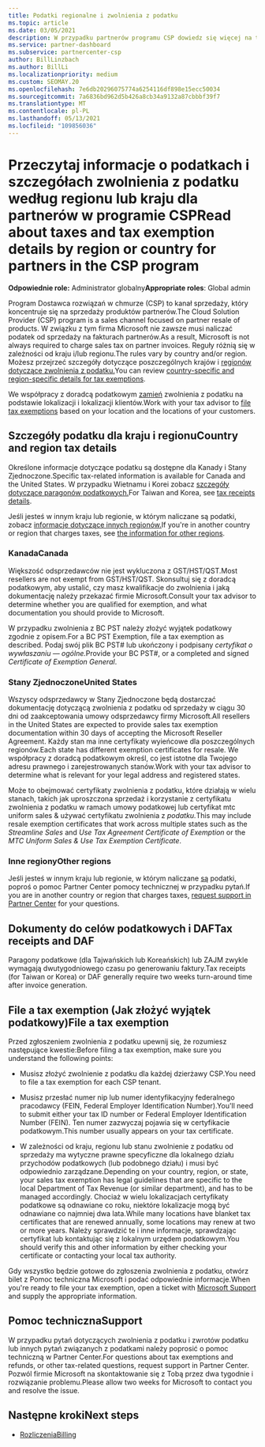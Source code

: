 ```yaml
---
title: Podatki regionalne i zwolnienia z podatku
ms.topic: article
ms.date: 03/05/2021
description: W przypadku partnerów programu CSP dowiedz się więcej na temat obowiązków podatkowych w poszczególnych regionach, sposobu przesyłania zwolnienia z podatku dla sprzedaży WSP oraz sposobu uzyskania pomocy technicznej w przypadku pytań podatkowych.
ms.service: partner-dashboard
ms.subservice: partnercenter-csp
author: BillLinzbach
ms.author: BillLi
ms.localizationpriority: medium
ms.custom: SEOMAY.20
ms.openlocfilehash: 7e6db20296075774a6254116df898e15ecc50034
ms.sourcegitcommit: 7a6836bd962d5b426a8cb34a9132a87cbbbf39f7
ms.translationtype: MT
ms.contentlocale: pl-PL
ms.lasthandoff: 05/13/2021
ms.locfileid: "109856036"
---
```

# <a name="read-about-taxes-and-tax-exemption-details-by-region-or-country-for-partners-in-the-csp-program"></a><span data-ttu-id="920b5-103">Przeczytaj informacje o podatkach i szczegółach zwolnienia z podatku według regionu lub kraju dla partnerów w programie CSP</span><span class="sxs-lookup"><span data-stu-id="920b5-103">Read about taxes and tax exemption details by region or country for partners in the CSP program</span></span>

<span data-ttu-id="920b5-104">**Odpowiednie role:** Administrator globalny</span><span class="sxs-lookup"><span data-stu-id="920b5-104">**Appropriate roles**: Global admin</span></span>

<span data-ttu-id="920b5-105">Program Dostawca rozwiązań w chmurze (CSP) to kanał sprzedaży, który koncentruje się na sprzedaży produktów partnerów.</span><span class="sxs-lookup"><span data-stu-id="920b5-105">The Cloud Solution Provider (CSP) program is a sales channel focused on partner resale of products.</span></span> <span data-ttu-id="920b5-106">W związku z tym firma Microsoft nie zawsze musi naliczać podatek od sprzedaży na fakturach partnerów.</span><span class="sxs-lookup"><span data-stu-id="920b5-106">As a result, Microsoft is not always required to charge sales tax on partner invoices.</span></span> <span data-ttu-id="920b5-107">Reguły różnią się w zależności od kraju i/lub regionu.</span><span class="sxs-lookup"><span data-stu-id="920b5-107">The rules vary by country and/or region.</span></span> <span data-ttu-id="920b5-108">Możesz przejrzeć szczegóły dotyczące poszczególnych krajów i [regionów dotyczące zwolnienia z podatku.](#country-and-region-tax-details)</span><span class="sxs-lookup"><span data-stu-id="920b5-108">You can review [country-specific and region-specific details for tax exemptions](#country-and-region-tax-details).</span></span>

<span data-ttu-id="920b5-109">We współpracy z doradcą podatkowym [zamień](#file-a-tax-exemption) zwolnienia z podatku na podstawie lokalizacji i lokalizacji klientów.</span><span class="sxs-lookup"><span data-stu-id="920b5-109">Work with your tax advisor to [file tax exemptions](#file-a-tax-exemption) based on your location and the locations of your customers.</span></span>

## <a name="country-and-region-tax-details"></a><span data-ttu-id="920b5-110">Szczegóły podatku dla kraju i regionu</span><span class="sxs-lookup"><span data-stu-id="920b5-110">Country and region tax details</span></span>

<span data-ttu-id="920b5-111">Określone informacje dotyczące podatku są dostępne dla Kanady i Stany Zjednoczone.</span><span class="sxs-lookup"><span data-stu-id="920b5-111">Specific tax-related information is available for Canada and the United States.</span></span> <span data-ttu-id="920b5-112">W przypadku Wietnamu i Korei zobacz [szczegóły dotyczące paragonów podatkowych.](#tax-receipts-and-daf)</span><span class="sxs-lookup"><span data-stu-id="920b5-112">For Taiwan and Korea, see [tax receipts details](#tax-receipts-and-daf).</span></span>

<span data-ttu-id="920b5-113">Jeśli jesteś w innym kraju lub regionie, w którym naliczane są podatki, zobacz [informacje dotyczące innych regionów.](#other-regions)</span><span class="sxs-lookup"><span data-stu-id="920b5-113">If you're in another country or region that charges taxes, see [the information for other regions](#other-regions).</span></span>


### <a name="canada"></a><span data-ttu-id="920b5-114">Kanada</span><span class="sxs-lookup"><span data-stu-id="920b5-114">Canada</span></span>

<span data-ttu-id="920b5-115">Większość odsprzedawców nie jest wykluczona z GST/HST/QST.</span><span class="sxs-lookup"><span data-stu-id="920b5-115">Most resellers are not exempt from GST/HST/QST.</span></span> <span data-ttu-id="920b5-116">Skonsultuj się z doradcą podatkowym, aby ustalić, czy masz kwalifikacje do zwolnienia i jaką dokumentację należy przekazać firmie Microsoft.</span><span class="sxs-lookup"><span data-stu-id="920b5-116">Consult your tax advisor to determine whether you are qualified for exemption, and what documentation you should provide to Microsoft.</span></span>

<span data-ttu-id="920b5-117">W przypadku zwolnienia z BC PST należy złożyć wyjątek podatkowy zgodnie z opisem.</span><span class="sxs-lookup"><span data-stu-id="920b5-117">For a BC PST Exemption, file a tax exemption as described.</span></span> <span data-ttu-id="920b5-118">Podaj swój plik BC PST# lub ukończony i podpisany *certyfikat o wywłaszaniu — ogólne.*</span><span class="sxs-lookup"><span data-stu-id="920b5-118">Provide your BC PST#, or a completed and signed *Certificate of Exemption General*.</span></span>

### <a name="united-states"></a><span data-ttu-id="920b5-119">Stany Zjednoczone</span><span class="sxs-lookup"><span data-stu-id="920b5-119">United States</span></span>

<span data-ttu-id="920b5-120">Wszyscy odsprzedawcy w Stany Zjednoczone będą dostarczać dokumentację dotyczącą zwolnienia z podatku od sprzedaży w ciągu 30 dni od zaakceptowania umowy odsprzedawcy firmy Microsoft.</span><span class="sxs-lookup"><span data-stu-id="920b5-120">All resellers in the United States are expected to provide sales tax exemption documentation within 30 days of accepting the Microsoft Reseller Agreement.</span></span> <span data-ttu-id="920b5-121">Każdy stan ma inne certyfikaty wyieńcowe dla poszczególnych regionów.</span><span class="sxs-lookup"><span data-stu-id="920b5-121">Each state has different exemption certificates for resale.</span></span> <span data-ttu-id="920b5-122">We współpracy z doradcą podatkowym określ, co jest istotne dla Twojego adresu prawnego i zarejestrowanych stanów.</span><span class="sxs-lookup"><span data-stu-id="920b5-122">Work with your tax advisor to determine what is relevant for your legal address and registered states.</span></span>

<span data-ttu-id="920b5-123">Może to obejmować certyfikaty zwolnienia z podatku,  które działają  w wielu stanach, takich jak uproszczona sprzedaż i korzystanie z certyfikatu zwolnienia z podatku w ramach umowy podatkowej lub certyfikat mtc uniform sales & używać certyfikatu zwolnienia z *podatku.*</span><span class="sxs-lookup"><span data-stu-id="920b5-123">This may include resale exemption certificates that work across multiple states such as the *Streamline Sales* and *Use Tax Agreement Certificate of Exemption* or the *MTC Uniform Sales & Use Tax Exemption Certificate*.</span></span>

### <a name="other-regions"></a><span data-ttu-id="920b5-124">Inne regiony</span><span class="sxs-lookup"><span data-stu-id="920b5-124">Other regions</span></span>

<span data-ttu-id="920b5-125">Jeśli jesteś w innym kraju lub regionie, w którym naliczane [są](#support) podatki, poproś o pomoc Partner Center pomocy technicznej w przypadku pytań.</span><span class="sxs-lookup"><span data-stu-id="920b5-125">If you are in another country or region that charges taxes, [request support in Partner Center](#support) for your questions.</span></span>

## <a name="tax-receipts-and-daf"></a><span data-ttu-id="920b5-126">Dokumenty do celów podatkowych i DAF</span><span class="sxs-lookup"><span data-stu-id="920b5-126">Tax receipts and DAF</span></span>

<span data-ttu-id="920b5-127">Paragony podatkowe (dla Tajwańskich lub Koreańskich) lub ZAJM zwykle wymagają dwutygodniowego czasu po generowaniu faktury.</span><span class="sxs-lookup"><span data-stu-id="920b5-127">Tax receipts (for Taiwan or Korea) or DAF generally require two weeks turn-around time after invoice generation.</span></span>

## <a name="file-a-tax-exemption"></a><span data-ttu-id="920b5-128">File a tax exemption (Jak złożyć wyjątek podatkowy)</span><span class="sxs-lookup"><span data-stu-id="920b5-128">File a tax exemption</span></span>

<span data-ttu-id="920b5-129">Przed zgłoszeniem zwolnienia z podatku upewnij się, że rozumiesz następujące kwestie:</span><span class="sxs-lookup"><span data-stu-id="920b5-129">Before filing a tax exemption, make sure you understand the following points:</span></span>

- <span data-ttu-id="920b5-130">Musisz złożyć zwolnienie z podatku dla każdej dzierżawy CSP.</span><span class="sxs-lookup"><span data-stu-id="920b5-130">You need to file a tax exemption for each CSP tenant.</span></span>

- <span data-ttu-id="920b5-131">Musisz przesłać numer nip lub numer identyfikacyjny federalnego pracodawcy (FEIN, Federal Employer Identification Number).</span><span class="sxs-lookup"><span data-stu-id="920b5-131">You'll need to submit either your tax ID number or Federal Employer Identification Number (FEIN).</span></span> <span data-ttu-id="920b5-132">Ten numer zazwyczaj pojawia się w certyfikacie podatkowym.</span><span class="sxs-lookup"><span data-stu-id="920b5-132">This number usually appears on your tax certificate.</span></span>

- <span data-ttu-id="920b5-133">W zależności od kraju, regionu lub stanu zwolnienie z podatku od sprzedaży ma wytyczne prawne specyficzne dla lokalnego działu przychodów podatkowych (lub podobnego działu) i musi być odpowiednio zarządzane.</span><span class="sxs-lookup"><span data-stu-id="920b5-133">Depending on your country, region, or state, your sales tax exemption has legal guidelines that are specific to the local Department of Tax Revenue (or similar department), and has to be managed accordingly.</span></span> <span data-ttu-id="920b5-134">Chociaż w wielu lokalizacjach certyfikaty podatkowe są odnawiane co roku, niektóre lokalizacje mogą być odnawiane co najmniej dwa lata.</span><span class="sxs-lookup"><span data-stu-id="920b5-134">While many locations have blanket tax certificates that are renewed annually, some locations may renew at two or more years.</span></span> <span data-ttu-id="920b5-135">Należy sprawdzić te i inne informacje, sprawdzając certyfikat lub kontaktując się z lokalnym urzędem podatkowym.</span><span class="sxs-lookup"><span data-stu-id="920b5-135">You should verify this and other information by either checking your certificate or contacting your local tax authority.</span></span>

<span data-ttu-id="920b5-136">Gdy wszystko będzie gotowe do zgłoszenia zwolnienia z [](https://partner.microsoft.com/dashboard/support/csp/servicerequests/create?stage=2&topicid=92930319-ced6-c18b-d7a6-d62b22d60aa5) podatku, otwórz bilet z Pomoc techniczna Microsoft i podać odpowiednie informacje.</span><span class="sxs-lookup"><span data-stu-id="920b5-136">When you're ready to file your tax exemption, open a ticket with [Microsoft Support](https://partner.microsoft.com/dashboard/support/csp/servicerequests/create?stage=2&topicid=92930319-ced6-c18b-d7a6-d62b22d60aa5) and supply the appropriate information.</span></span>

## <a name="support"></a><span data-ttu-id="920b5-137">Pomoc techniczna</span><span class="sxs-lookup"><span data-stu-id="920b5-137">Support</span></span>

<span data-ttu-id="920b5-138">W przypadku pytań dotyczących zwolnienia z podatku i zwrotów podatku lub innych pytań związanych z podatkami należy poprosić o pomoc techniczną w Partner Center.</span><span class="sxs-lookup"><span data-stu-id="920b5-138">For questions about tax exemptions and refunds, or other tax-related questions, request support in Partner Center.</span></span> <span data-ttu-id="920b5-139">Pozwól firmie Microsoft na skontaktowanie się z Tobą przez dwa tygodnie i rozwiązanie problemu.</span><span class="sxs-lookup"><span data-stu-id="920b5-139">Please allow two weeks for Microsoft to contact you and resolve the issue.</span></span>

## <a name="next-steps"></a><span data-ttu-id="920b5-140">Następne kroki</span><span class="sxs-lookup"><span data-stu-id="920b5-140">Next steps</span></span>

- [<span data-ttu-id="920b5-141">Rozliczenia</span><span class="sxs-lookup"><span data-stu-id="920b5-141">Billing</span></span>](billing.md)
